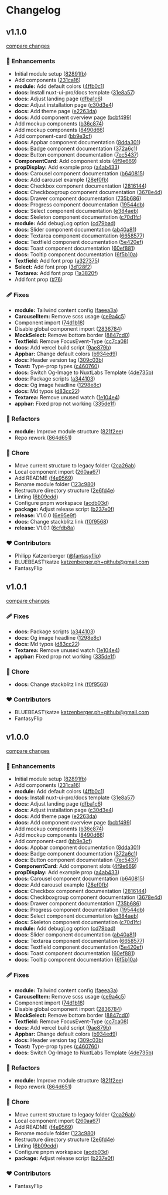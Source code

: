 # Changelog

## v1.1.0

[compare changes](https://github.com/fantasyflip/nuxtwind/compare/v0.8.1...v1.1.0)

### 🚀 Enhancements

- Initial module setup ([82891fb](https://github.com/fantasyflip/nuxtwind/commit/82891fb))
- Add components ([231ca16](https://github.com/fantasyflip/nuxtwind/commit/231ca16))
- **module:** Add default colors ([4ffb0c1](https://github.com/fantasyflip/nuxtwind/commit/4ffb0c1))
- **docs:** Install nuxt-ui-pro/docs template ([31e8a57](https://github.com/fantasyflip/nuxtwind/commit/31e8a57))
- **docs:** Adjust landing page ([dfba1c6](https://github.com/fantasyflip/nuxtwind/commit/dfba1c6))
- **docs:** Adjust installation page ([c30d3e4](https://github.com/fantasyflip/nuxtwind/commit/c30d3e4))
- **docs:** Add theme page ([e2263da](https://github.com/fantasyflip/nuxtwind/commit/e2263da))
- **docs:** Add component overview page ([bcbf499](https://github.com/fantasyflip/nuxtwind/commit/bcbf499))
- Add mockup components ([b36c874](https://github.com/fantasyflip/nuxtwind/commit/b36c874))
- Add mockup components ([8490d66](https://github.com/fantasyflip/nuxtwind/commit/8490d66))
- Add component-card ([bb9e3cf](https://github.com/fantasyflip/nuxtwind/commit/bb9e3cf))
- **docs:** Appbar component documentation ([8dda301](https://github.com/fantasyflip/nuxtwind/commit/8dda301))
- **docs:** Badge component documentation ([372a6c1](https://github.com/fantasyflip/nuxtwind/commit/372a6c1))
- **docs:** Button component documentation ([7ec5437](https://github.com/fantasyflip/nuxtwind/commit/7ec5437))
- **ComponentCard:** Add component slots ([4f9e669](https://github.com/fantasyflip/nuxtwind/commit/4f9e669))
- **propDisplay:** Add example prop ([a4ab433](https://github.com/fantasyflip/nuxtwind/commit/a4ab433))
- **docs:** Carousel component documentation ([b640815](https://github.com/fantasyflip/nuxtwind/commit/b640815))
- **docs:** Add carousel example ([28ef0fb](https://github.com/fantasyflip/nuxtwind/commit/28ef0fb))
- **docs:** Checkbox component documentation ([2816144](https://github.com/fantasyflip/nuxtwind/commit/2816144))
- **docs:** Checkboxgroup component documentation ([3678e4d](https://github.com/fantasyflip/nuxtwind/commit/3678e4d))
- **docs:** Drawer component documentation ([735b686](https://github.com/fantasyflip/nuxtwind/commit/735b686))
- **docs:** Progress component documentation ([19544db](https://github.com/fantasyflip/nuxtwind/commit/19544db))
- **docs:** Select component documentation ([e384aeb](https://github.com/fantasyflip/nuxtwind/commit/e384aeb))
- **docs:** Skeleton component documentation ([c70d1fc](https://github.com/fantasyflip/nuxtwind/commit/c70d1fc))
- **module:** Add debugLog option ([cd79bad](https://github.com/fantasyflip/nuxtwind/commit/cd79bad))
- **docs:** Slider component documentation ([ab40a81](https://github.com/fantasyflip/nuxtwind/commit/ab40a81))
- **docs:** Textarea component documentation ([6658577](https://github.com/fantasyflip/nuxtwind/commit/6658577))
- **docs:** Textfield component documentation ([5e420ef](https://github.com/fantasyflip/nuxtwind/commit/5e420ef))
- **docs:** Toast component documentation ([60ef881](https://github.com/fantasyflip/nuxtwind/commit/60ef881))
- **docs:** Tooltip component documentation ([6f5b10a](https://github.com/fantasyflip/nuxtwind/commit/6f5b10a))
- **Textfield:** Add font prop ([a327375](https://github.com/fantasyflip/nuxtwind/commit/a327375))
- **Select:** Add font prop ([3d128f2](https://github.com/fantasyflip/nuxtwind/commit/3d128f2))
- **Textarea:** Add font prop ([1a3820f](https://github.com/fantasyflip/nuxtwind/commit/1a3820f))
- Add font prop ([#76](https://github.com/fantasyflip/nuxtwind/pull/76))

### 🩹 Fixes

- **module:** Tailwind content config ([faeea3a](https://github.com/fantasyflip/nuxtwind/commit/faeea3a))
- **CarouselItem:** Remove scss usage ([ce9a4c5](https://github.com/fantasyflip/nuxtwind/commit/ce9a4c5))
- Component import ([74d1b18](https://github.com/fantasyflip/nuxtwind/commit/74d1b18))
- Disable global component import ([2836784](https://github.com/fantasyflip/nuxtwind/commit/2836784))
- **MockSelect:** Remove bottom border ([8847cd0](https://github.com/fantasyflip/nuxtwind/commit/8847cd0))
- **Textfield:** Remove FocusEvent-Type ([cc7ca08](https://github.com/fantasyflip/nuxtwind/commit/cc7ca08))
- **docs:** Add vercel build script ([9ae879b](https://github.com/fantasyflip/nuxtwind/commit/9ae879b))
- **Appbar:** Change default colors ([b934ed9](https://github.com/fantasyflip/nuxtwind/commit/b934ed9))
- **docs:** Header version tag ([309c03b](https://github.com/fantasyflip/nuxtwind/commit/309c03b))
- **Toast:** Type-prop types ([c460760](https://github.com/fantasyflip/nuxtwind/commit/c460760))
- **docs:** Switch Og-Image to NuxtLabs Template ([4de735b](https://github.com/fantasyflip/nuxtwind/commit/4de735b))
- **docs:** Package scripts ([a344103](https://github.com/fantasyflip/nuxtwind/commit/a344103))
- **docs:** Og image headline ([1298e8c](https://github.com/fantasyflip/nuxtwind/commit/1298e8c))
- **docs:** Md typos ([d83cc22](https://github.com/fantasyflip/nuxtwind/commit/d83cc22))
- **Textarea:** Remove unused watch ([1e104e4](https://github.com/fantasyflip/nuxtwind/commit/1e104e4))
- **appbar:** Fixed prop not working ([335de1f](https://github.com/fantasyflip/nuxtwind/commit/335de1f))

### 💅 Refactors

- **module:** Improve module structure ([821f2ee](https://github.com/fantasyflip/nuxtwind/commit/821f2ee))
- Repo rework ([864d651](https://github.com/fantasyflip/nuxtwind/commit/864d651))

### 🏡 Chore

- Move current structure to legacy folder ([2ca26ab](https://github.com/fantasyflip/nuxtwind/commit/2ca26ab))
- Local component import ([260aa67](https://github.com/fantasyflip/nuxtwind/commit/260aa67))
- Add README ([f4e9569](https://github.com/fantasyflip/nuxtwind/commit/f4e9569))
- Rename module folder ([123c980](https://github.com/fantasyflip/nuxtwind/commit/123c980))
- Restructure directory structure ([2e6fd4e](https://github.com/fantasyflip/nuxtwind/commit/2e6fd4e))
- Linting ([6b09cdd](https://github.com/fantasyflip/nuxtwind/commit/6b09cdd))
- Configure pnpm workspace ([acdb03d](https://github.com/fantasyflip/nuxtwind/commit/acdb03d))
- **package:** Adjust release script ([b237e0f](https://github.com/fantasyflip/nuxtwind/commit/b237e0f))
- **release:** V1.0.0 ([6e95e9f](https://github.com/fantasyflip/nuxtwind/commit/6e95e9f))
- **docs:** Change stackblitz link ([f0f9568](https://github.com/fantasyflip/nuxtwind/commit/f0f9568))
- **release:** V1.0.1 ([6cfdb8a](https://github.com/fantasyflip/nuxtwind/commit/6cfdb8a))

### ❤️ Contributors

- Philipp Katzenberger ([@fantasyflip](http://github.com/fantasyflip))
- BLUEBEAST\katze <katzenberger.ph+github@gmail.com>
- FantasyFlip

## v1.0.1

[compare changes](https://github.com/fantasyflip/nuxtwind/compare/v1.0.0...v1.0.1)

### 🩹 Fixes

- **docs:** Package scripts ([a344103](https://github.com/fantasyflip/nuxtwind/commit/a344103))
- **docs:** Og image headline ([1298e8c](https://github.com/fantasyflip/nuxtwind/commit/1298e8c))
- **docs:** Md typos ([d83cc22](https://github.com/fantasyflip/nuxtwind/commit/d83cc22))
- **Textarea:** Remove unused watch ([1e104e4](https://github.com/fantasyflip/nuxtwind/commit/1e104e4))
- **appbar:** Fixed prop not working ([335de1f](https://github.com/fantasyflip/nuxtwind/commit/335de1f))

### 🏡 Chore

- **docs:** Change stackblitz link ([f0f9568](https://github.com/fantasyflip/nuxtwind/commit/f0f9568))

### ❤️ Contributors

- BLUEBEAST\katze <katzenberger.ph+github@gmail.com>
- FantasyFlip

## v1.0.0

[compare changes](https://github.com/fantasyflip/nuxtwind/compare/v0.8.1...v1.0.0)

### 🚀 Enhancements

- Initial module setup ([82891fb](https://github.com/fantasyflip/nuxtwind/commit/82891fb))
- Add components ([231ca16](https://github.com/fantasyflip/nuxtwind/commit/231ca16))
- **module:** Add default colors ([4ffb0c1](https://github.com/fantasyflip/nuxtwind/commit/4ffb0c1))
- **docs:** Install nuxt-ui-pro/docs template ([31e8a57](https://github.com/fantasyflip/nuxtwind/commit/31e8a57))
- **docs:** Adjust landing page ([dfba1c6](https://github.com/fantasyflip/nuxtwind/commit/dfba1c6))
- **docs:** Adjust installation page ([c30d3e4](https://github.com/fantasyflip/nuxtwind/commit/c30d3e4))
- **docs:** Add theme page ([e2263da](https://github.com/fantasyflip/nuxtwind/commit/e2263da))
- **docs:** Add component overview page ([bcbf499](https://github.com/fantasyflip/nuxtwind/commit/bcbf499))
- Add mockup components ([b36c874](https://github.com/fantasyflip/nuxtwind/commit/b36c874))
- Add mockup components ([8490d66](https://github.com/fantasyflip/nuxtwind/commit/8490d66))
- Add component-card ([bb9e3cf](https://github.com/fantasyflip/nuxtwind/commit/bb9e3cf))
- **docs:** Appbar component documentation ([8dda301](https://github.com/fantasyflip/nuxtwind/commit/8dda301))
- **docs:** Badge component documentation ([372a6c1](https://github.com/fantasyflip/nuxtwind/commit/372a6c1))
- **docs:** Button component documentation ([7ec5437](https://github.com/fantasyflip/nuxtwind/commit/7ec5437))
- **ComponentCard:** Add component slots ([4f9e669](https://github.com/fantasyflip/nuxtwind/commit/4f9e669))
- **propDisplay:** Add example prop ([a4ab433](https://github.com/fantasyflip/nuxtwind/commit/a4ab433))
- **docs:** Carousel component documentation ([b640815](https://github.com/fantasyflip/nuxtwind/commit/b640815))
- **docs:** Add carousel example ([28ef0fb](https://github.com/fantasyflip/nuxtwind/commit/28ef0fb))
- **docs:** Checkbox component documentation ([2816144](https://github.com/fantasyflip/nuxtwind/commit/2816144))
- **docs:** Checkboxgroup component documentation ([3678e4d](https://github.com/fantasyflip/nuxtwind/commit/3678e4d))
- **docs:** Drawer component documentation ([735b686](https://github.com/fantasyflip/nuxtwind/commit/735b686))
- **docs:** Progress component documentation ([19544db](https://github.com/fantasyflip/nuxtwind/commit/19544db))
- **docs:** Select component documentation ([e384aeb](https://github.com/fantasyflip/nuxtwind/commit/e384aeb))
- **docs:** Skeleton component documentation ([c70d1fc](https://github.com/fantasyflip/nuxtwind/commit/c70d1fc))
- **module:** Add debugLog option ([cd79bad](https://github.com/fantasyflip/nuxtwind/commit/cd79bad))
- **docs:** Slider component documentation ([ab40a81](https://github.com/fantasyflip/nuxtwind/commit/ab40a81))
- **docs:** Textarea component documentation ([6658577](https://github.com/fantasyflip/nuxtwind/commit/6658577))
- **docs:** Textfield component documentation ([5e420ef](https://github.com/fantasyflip/nuxtwind/commit/5e420ef))
- **docs:** Toast component documentation ([60ef881](https://github.com/fantasyflip/nuxtwind/commit/60ef881))
- **docs:** Tooltip component documentation ([6f5b10a](https://github.com/fantasyflip/nuxtwind/commit/6f5b10a))

### 🩹 Fixes

- **module:** Tailwind content config ([faeea3a](https://github.com/fantasyflip/nuxtwind/commit/faeea3a))
- **CarouselItem:** Remove scss usage ([ce9a4c5](https://github.com/fantasyflip/nuxtwind/commit/ce9a4c5))
- Component import ([74d1b18](https://github.com/fantasyflip/nuxtwind/commit/74d1b18))
- Disable global component import ([2836784](https://github.com/fantasyflip/nuxtwind/commit/2836784))
- **MockSelect:** Remove bottom border ([8847cd0](https://github.com/fantasyflip/nuxtwind/commit/8847cd0))
- **Textfield:** Remove FocusEvent-Type ([cc7ca08](https://github.com/fantasyflip/nuxtwind/commit/cc7ca08))
- **docs:** Add vercel build script ([9ae879b](https://github.com/fantasyflip/nuxtwind/commit/9ae879b))
- **Appbar:** Change default colors ([b934ed9](https://github.com/fantasyflip/nuxtwind/commit/b934ed9))
- **docs:** Header version tag ([309c03b](https://github.com/fantasyflip/nuxtwind/commit/309c03b))
- **Toast:** Type-prop types ([c460760](https://github.com/fantasyflip/nuxtwind/commit/c460760))
- **docs:** Switch Og-Image to NuxtLabs Template ([4de735b](https://github.com/fantasyflip/nuxtwind/commit/4de735b))

### 💅 Refactors

- **module:** Improve module structure ([821f2ee](https://github.com/fantasyflip/nuxtwind/commit/821f2ee))
- Repo rework ([864d651](https://github.com/fantasyflip/nuxtwind/commit/864d651))

### 🏡 Chore

- Move current structure to legacy folder ([2ca26ab](https://github.com/fantasyflip/nuxtwind/commit/2ca26ab))
- Local component import ([260aa67](https://github.com/fantasyflip/nuxtwind/commit/260aa67))
- Add README ([f4e9569](https://github.com/fantasyflip/nuxtwind/commit/f4e9569))
- Rename module folder ([123c980](https://github.com/fantasyflip/nuxtwind/commit/123c980))
- Restructure directory structure ([2e6fd4e](https://github.com/fantasyflip/nuxtwind/commit/2e6fd4e))
- Linting ([6b09cdd](https://github.com/fantasyflip/nuxtwind/commit/6b09cdd))
- Configure pnpm workspace ([acdb03d](https://github.com/fantasyflip/nuxtwind/commit/acdb03d))
- **package:** Adjust release script ([b237e0f](https://github.com/fantasyflip/nuxtwind/commit/b237e0f))

### ❤️ Contributors

- FantasyFlip
